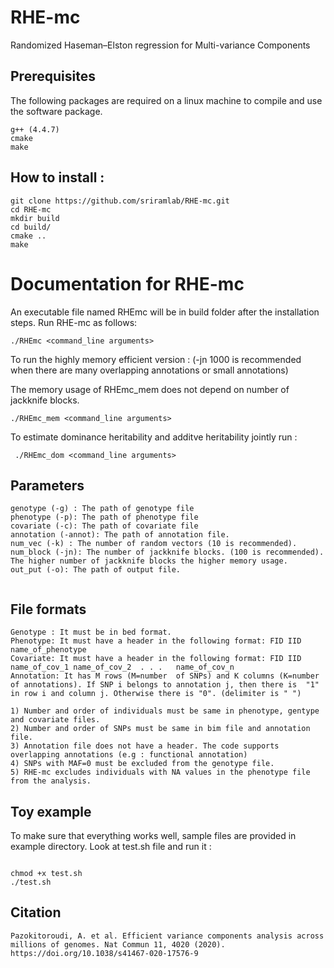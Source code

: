 # RHE-mc
Randomized Haseman–Elston regression for Multi-variance Components



## Prerequisites
The following packages are required on a linux machine to compile and use the software package.
```
g++ (4.4.7)
cmake
make
```

## How to install :

```
git clone https://github.com/sriramlab/RHE-mc.git
cd RHE-mc
mkdir build
cd build/
cmake ..
make
```

# Documentation for RHE-mc
An executable file named RHEmc will be in build folder after the installation steps. Run RHE-mc as follows:
 ```
 ./RHEmc <command_line arguments>
```
To run the highly memory efficient version : (-jn 1000 is recommended when there are many overlapping annotations or small annotations)

The memory usage of RHEmc_mem does not depend on number of jackknife blocks.
```
./RHEmc_mem <command_line arguments>

```
To estimate dominance heritability and additve heritability jointly run :

```
 ./RHEmc_dom <command_line arguments>
```

## Parameters

```
genotype (-g) : The path of genotype file
phenotype (-p): The path of phenotype file
covariate (-c): The path of covariate file
annotation (-annot): The path of annotation file.
num_vec (-k) : The number of random vectors (10 is recommended). 
num_block (-jn): The number of jackknife blocks. (100 is recommended). The higher number of jackknife blocks the higher memory usage.
out_put (-o): The path of output file.


```
## File formats
```
Genotype : It must be in bed format.
Phenotype: It must have a header in the following format: FID IID name_of_phenotype
Covariate: It must have a header in the following format: FID IID name_of_cov_1 name_of_cov_2  . . .   name_of_cov_n
Annotation: It has M rows (M=number  of SNPs) and K columns (K=number of annotations). If SNP i belongs to annotation j, then there is  "1" in row i and column j. Otherwise there is "0". (delimiter is " ")

1) Number and order of individuals must be same in phenotype, gentype and covariate files.
2) Number and order of SNPs must be same in bim file and annotation file.
3) Annotation file does not have a header. The code supports overlapping annotations (e.g : functional annotation)
4) SNPs with MAF=0 must be excluded from the genotype file.
5) RHE-mc excludes individuals with NA values in the phenotype file from the analysis.
```
## Toy example 
To make sure that everything works well, sample files are provided in example directory. Look at test.sh file and run it  :
```

chmod +x test.sh
./test.sh

```

## Citation
```
Pazokitoroudi, A. et al. Efficient variance components analysis across millions of genomes. Nat Commun 11, 4020 (2020). https://doi.org/10.1038/s41467-020-17576-9
```


